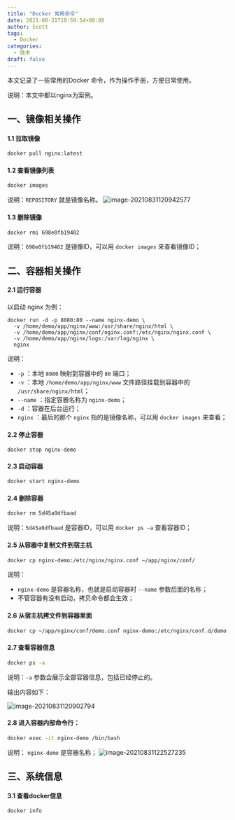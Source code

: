```yaml
---
title: "Docker 常用命令"
date: 2021-08-31T10:59:54+08:00
author: Scott
tags:
  - Docker
categories:
  - 技术
draft: false
---
```


本文记录了一些常用的Docker 命令，作为操作手册，方便日常使用。

<!--more-->

说明：本文中都以nginx为案例。

## 一、镜像相关操作

#### 1.1 拉取镜像

```bash
docker pull nginx:latest
```

#### 1.2 查看镜像列表

```bash
docker images
```

说明：`REPOSITORY` 就是镜像名称。
![image-20210831120942577](https://blog-1252438081.cos.ap-shanghai.myqcloud.com/img/image-20210831120942577.png)

#### 1.3 删除镜像

```bash
docker rmi 698e0fb19402
```

说明：`698e0fb19402` 是镜像ID，可以用 `docker images` 来查看镜像ID；

## 二、容器相关操作

#### 2.1 运行容器

以启动 nginx 为例：

```
docker run -d -p 8080:80 --name nginx-demo \
  -v /home/demo/app/nginx/www:/usr/share/nginx/html \
  -v /home/demo/app/nginx/conf/nginx.conf:/etc/nginx/nginx.conf \
  -v /home/demo/app/nginx/logs:/var/log/nginx \
  nginx
```

说明：

- `-p` ：本地 `8080` 映射到容器中的 `80` 端口；
- `-v` ：本地 `/home/demo/app/nginx/www` 文件路径挂载到容器中的 `/usr/share/nginx/html`；
- `--name` ：指定容器名称为 `nginx-demo`；
- `-d` ：容器在后台运行；
-  `nginx` ：最后的那个 `nginx` 指的是镜像名称，可以用 `docker images` 来查看；

#### 2.2 停止容器

```
docker stop nginx-demo
```

#### 2.3 启动容器

```bash
docker start nginx-demo
```

#### 2.4 删除容器

```bash
docker rm 5d45a9dfbaad
```

说明：`5d45a9dfbaad` 是容器ID，可以用 `docker ps -a` 查看容器ID；

#### 2.5 从容器中复制文件到宿主机

```bash
docker cp nginx-demo:/etc/nginx/nginx.conf ~/app/nginx/conf/
```

说明：

* `nginx-demo` 是容器名称，也就是启动容器时 `--name` 参数后面的名称；
* 不管容器有没有启动，拷贝命令都会生效；

#### 2.6 从宿主机拷文件到容器里面

```bash
docker cp ~/app/nginx/conf/demo.conf nginx-demo:/etc/nginx/conf.d/demo.conf
```

#### 2.7 查看容器信息

```bash
docker ps -a
```

说明：`-a` 参数会展示全部容器信息，包括已经停止的。

输出内容如下：

![image-20210831120902794](https://blog-1252438081.cos.ap-shanghai.myqcloud.com/img/image-20210831120902794.png)

#### 2.8 进入容器内部命令行：

```bash
docker exec -it nginx-demo /bin/bash
```
说明： `nginx-demo` 是容器名称；
![image-20210831122527235](https://blog-1252438081.cos.ap-shanghai.myqcloud.com/img/image-20210831122527235.png)

## 三、系统信息

#### 3.1 查看docker信息

```bash
docker info
```

